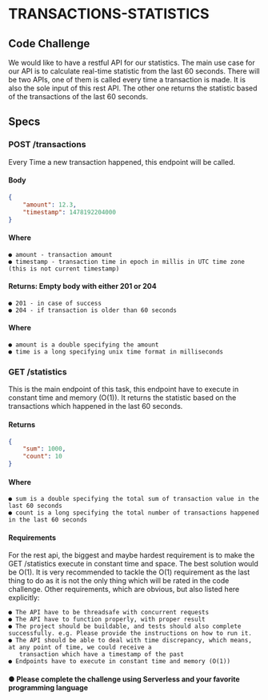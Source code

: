 # TRANSACTIONS-STATISTICS

## Code​ ​Challenge

We would like to have a restful API for our statistics. The main use case for our API is to calculate real-time
statistic from the last 60 seconds. There will be two APIs, one of them is called every time a transaction is made.
It is also the sole input of this rest API. The other one returns the statistic based of the transactions of the last
60 seconds.

## Specs

### POST /transactions

Every Time a new transaction happened, this endpoint will be called.

#### Body

```json
{
    "amount": 12.3,
    "timestamp": 1478192204000
}
```

#### Where

    ● amount - transaction amount
    ● timestamp - transaction time in epoch in millis in UTC time zone (this is not current timestamp)

#### Returns: Empty body with either 201 or 204

    ● 201 - in case of success
    ● 204 - if transaction is older than 60 seconds

#### Where

    ● amount is a double specifying the amount
    ● time is a long specifying unix time format in milliseconds

### GET​ ​/statistics

This is the main endpoint of this task, this endpoint have to execute in constant time and memory (O(1)).
It returns the statistic based on the transactions which happened in the last 60 seconds.

#### Returns

```json
{
    "sum": 1000,
    "count": 10
}
```

#### Where

    ● sum is a double specifying the total sum of transaction value in the last 60 seconds
    ● count is a long specifying the total number of transactions happened in the last 60 seconds

#### Requirements

For the rest api, the biggest and maybe hardest requirement is to make the GET /statistics execute in constant time
and space. The best solution would be O(1). It is very recommended to tackle the O(1) requirement as the last thing
to do as it is not the only thing which will be rated in the code challenge. Other requirements, which are obvious,
but also listed here explicitly:

    ● The API have to be threadsafe with concurrent requests
    ● The API have to function properly, with proper result
    ● The project should be buildable, and tests should also complete successfully. e.g. Please provide the instructions on how to run it.
    ● The API should be able to deal with time discrepancy, which means, at any point of time, we could receive a
       transaction which have a timestamp of the past
    ● Endpoints have to execute in constant time and memory (O(1))

#### ● Please​ ​complete​ ​the​ ​challenge​ ​using​ ​Serverless and your favorite programming language

